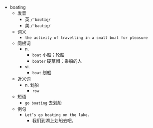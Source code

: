 - boating
  - 发音
    - 英 `/'bəʊtɪŋ/`
    - 美 `/'bəutiŋ/`
  - 词义
    - `the activity of travelling in a small boat for pleasure`
  - 同根词
    - n.
      - `boat` 小船；轮船
      - `boater` 硬草帽；乘船的人
    - vi.
      - `boat` 划船
  - 近义词
    - n. 划船
      - `row`
  - 短语
    - `go boating` 去划船 
  - 例句
    - `Let’s go boating on the lake.`
      - 我们到湖上划船去吧。

